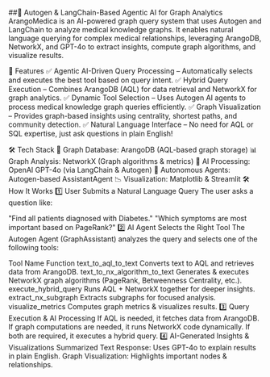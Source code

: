 ##🚀 Autogen & LangChain-Based Agentic AI for Graph Analytics
ArangoMedica is an AI-powered graph query system that uses Autogen and LangChain to analyze medical knowledge graphs. It enables natural language querying for complex medical relationships, leveraging ArangoDB, NetworkX, and GPT-4o to extract insights, compute graph algorithms, and visualize results.

🔹 Features
✅ Agentic AI-Driven Query Processing – Automatically selects and executes the best tool based on query intent.
✅ Hybrid Query Execution – Combines ArangoDB (AQL) for data retrieval and NetworkX for graph analytics.
✅ Dynamic Tool Selection – Uses Autogen AI agents to process medical knowledge graph queries efficiently.
✅ Graph Visualization – Provides graph-based insights using centrality, shortest paths, and community detection.
✅ Natural Language Interface – No need for AQL or SQL expertise, just ask questions in plain English!

🛠️ Tech Stack
🔗 Graph Database: ArangoDB (AQL-based graph storage)
📊 Graph Analysis: NetworkX (Graph algorithms & metrics)
🧠 AI Processing: OpenAI GPT-4o (via LangChain & Autogen)
🚀 Autonomous Agents: Autogen-based AssistantAgent
📉 Visualization: Matplotlib & Streamlit
🛠️ How It Works
1️⃣ User Submits a Natural Language Query
The user asks a question like:

"Find all patients diagnosed with Diabetes."
"Which symptoms are most important based on PageRank?"
2️⃣ AI Agent Selects the Right Tool
The Autogen Agent (GraphAssistant) analyzes the query and selects one of the following tools:

Tool Name	Function
text_to_aql_to_text	Converts text to AQL and retrieves data from ArangoDB.
text_to_nx_algorithm_to_text	Generates & executes NetworkX graph algorithms (PageRank, Betweenness Centrality, etc.).
execute_hybrid_query	Runs AQL + NetworkX together for deeper insights.
extract_nx_subgraph	Extracts subgraphs for focused analysis.
visualize_metrics	Computes graph metrics & visualizes results.
3️⃣ Query Execution & AI Processing
If AQL is needed, it fetches data from ArangoDB.
If graph computations are needed, it runs NetworkX code dynamically.
If both are required, it executes a hybrid query.
4️⃣ AI-Generated Insights & Visualizations
Summarized Text Response: Uses GPT-4o to explain results in plain English.
Graph Visualization: Highlights important nodes & relationships.
